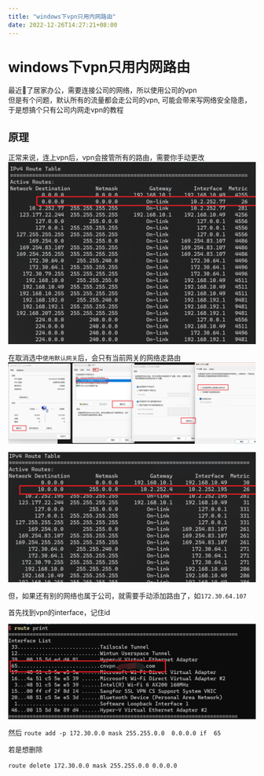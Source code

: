 ```yaml
---
title: "windows下vpn只用内网路由"
date: 2022-12-26T14:27:21+08:00
---
```


# windows下vpn只用内网路由
最近🐏了居家办公，需要连接公司的网络，所以使用公司的vpn  
但是有个问题，默认所有的流量都会走公司的vpn, 可能会带来写网络安全隐患，于是想搞个只有公司内网走vpn的教程


## 原理
正常来说，连上vpn后，vpn会接管所有的路由，需要你手动更改
![](/images/2022-12-26-13-56-32.png)

在取消选中`使用默认网关`后，会只有当前网关的网络走路由
![](/images/2022-12-26-13-59-45.png)

![](/images/2022-12-26-14-00-57.png)

但，如果还有别的网络也属于公司，就需要手动添加路由了，如`172.30.64.107`

首先找到vpn的interface，记住id

![](/images/2022-12-26-14-14-53.png)

然后
`route add -p 172.30.0.0 mask 255.255.0.0  0.0.0.0 if  65`

若是想删除

`route delete 172.30.0.0 mask 255.255.0.0 0.0.0.0`

